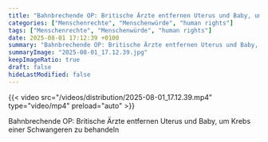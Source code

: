 ```yaml
---
title: "Bahnbrechende OP: Britische Ärzte entfernen Uterus und Baby, um Krebs einer Schwangeren zu behandeln"
categories: ["Menschenrechte", "Menschenwürde", "human rights"]
tags: ["Menschenrechte", "Menschenwürde", "human rights"]
date: 2025-08-01 17:12:39 +0100
summary: "Bahnbrechende OP: Britische Ärzte entfernen Uterus und Baby, um Krebs einer Schwangeren zu behandeln"
summaryImage: "2025-08-01_17.12.39.jpg"
keepImageRatio: true
draft: false
hideLastModified: false
---
```


{{< video src="/videos/distribution/2025-08-01_17.12.39.mp4" type="video/mp4" preload="auto" >}}

Bahnbrechende OP: Britische Ärzte entfernen Uterus und Baby, um Krebs einer Schwangeren zu behandeln